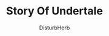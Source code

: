 ---
media: "images/rounds/round_3/story_of_undertale.png"
media_type: image
title: Story Of Undertale
author: [DisturbHerb]
desc: Herb later resorted to banning this.
---